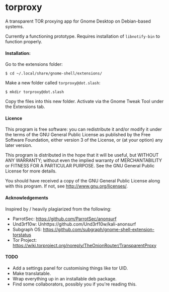 # torproxy #
A transparent TOR proxying app for Gnome Desktop on Debian-based systems.

Currently a functioning prototype. Requires installation of `libnotify-bin` to function properly.


#### Installation: ####

Go to the extensions folder:

`$ cd ~/.local/share/gnome-shell/extensions/`

Make a new folder called `torproxy@dot.slash`:

`$ mkdir torproxy@dot.slash`

Copy the files into this new folder. Activate via the Gnome Tweak Tool under the Extensions tab.


#### Licence ####

This program is free software: you can redistribute it and/or modify
it under the terms of the GNU General Public License as published by
the Free Software Foundation, either version 3 of the License, or
(at your option) any later version.

This program is distributed in the hope that it will be useful,
but WITHOUT ANY WARRANTY; without even the implied warranty of
MERCHANTABILITY or FITNESS FOR A PARTICULAR PURPOSE.  See the
GNU General Public License for more details.

You should have received a copy of the GNU General Public License
along with this program.  If not, see <http://www.gnu.org/licenses/>.


#### Acknowledgements ####

Inspired by / heavily plagiarized from the following:

- ParrotSec: https://github.com/ParrotSec/anonsurf
- Und3rf10w: Unhttps://github.com/Und3rf10w/kali-anonsurf
- Subgraph OS: https://github.com/subgraph/gnome-shell-extension-torstatus
- Tor Project: https://wiki.torproject.org/noreply/TheOnionRouter/TransparentProxy


#### TODO ####

- Add a settings panel for customising things like tor UID.
- Make translatable.
- Wrap everything up in an installable deb package.
- Find some collaborators, possibly you if you're reading this.